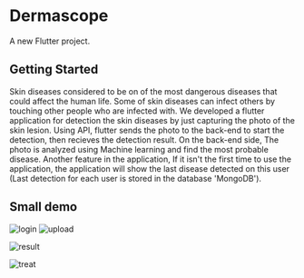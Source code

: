 # Dermascope

A new Flutter project.

## Getting Started

Skin diseases considered to be on of the most dangerous diseases that could affect the human life. Some of skin diseases can infect others by touching other people who are infected with. We developed a flutter application for detection the skin diseases by just capturing the photo of the skin lesion. Using API, flutter sends the photo to the back-end to start the detection, then recieves the detection result. On the back-end side, The photo is analyzed using Machine learning and find the most probable disease. Another feature in the application, If it isn't the first time to use the application, the application will show the last disease detected on this user (Last detection for each user is stored in the database 'MongoDB').




## Small demo

![login](https://user-images.githubusercontent.com/97241083/177656970-280de1eb-ac43-407a-b8e6-1ae2a7852764.png) ![upload](https://user-images.githubusercontent.com/97241083/177657031-9153ca63-46a7-4124-8914-e78c1cc287ea.png)

![result](https://user-images.githubusercontent.com/97241083/177657045-e283ece8-b43d-4021-b5b7-bd33c29e9fef.png)

![treat](https://user-images.githubusercontent.com/97241083/177657060-e95afabb-35df-4942-9e3a-9d9f8fe94290.png)
